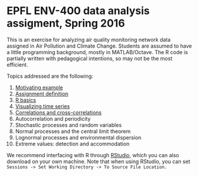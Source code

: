 # EPFL ENV-400 data analysis assigment, Spring 2016

This is an exercise for analyzing air quality monitoring network data assigned in Air Pollution and Climate Change. Students are assumed to have a little programming background, mostly in MATLAB/Octave. The R code is partially written with pedagogical intentions, so may not be the most efficient.

Topics addressed are the following:

1. [Motivating example](./contents/01_Rintro.html)
2. [Assignment definition](./contents/02_projectdef.html)
3. [R basics](./contents/03_Rbasics.html)
4. [Visualizing time series](./contents/04_tseriesviz.html)
5. [Correlations and cross-correlations](./contents/05_correlations.html)
6. Autocorrelation and periodicity
7. Stochastic processes and random variables 
8. Normal processes and the central limit theorem
9. Lognormal processes and environmental dispersion
10. Extreme values: detection and accommodation

We recommend interfacing with R through [RStudio](http://rstudio.com/), which you can also download on your own machine. Note that when using RStudio, you can set `Sessions -> Set Working Directory -> To Source File Location.`
